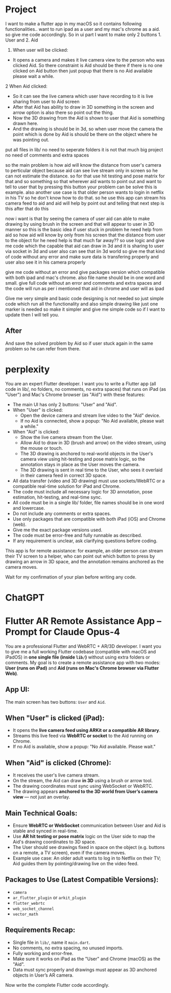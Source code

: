 # Project
I want to make a flutter app in my macOS so it contains following functionalities..
want to run ipad as a user and my mac's chrome as a aid. so give me code accordingly.
So in ui part I want to make only 2 buttons 1. User and 2. Aid 
1. When user will be clicked:
- It opens a camera and makes it live camera view to the person who was clicked Aid. So there constraint is Aid should be there if there is no one clicked on Aid button then just popup that there is no Aid available please wait a while.

2 When Aid clicked: 
- So it can see the live camera which user have recording to it is live sharing from user to Aid screen 
- After that Aid has ability to draw in 3D something in the screen and arrow option is also there so point out the thing.
- Now the 3D drawing from the Aid is shown to user that Aid is something drawn here.
- And the drawing is should be in 3d, so when user move the camera the point which is done by Aid is should be there on the object where he was pointing out.

put all files in lib/ no need to seperate folders it is not that much big project no need of comments and extra spaces

so the main problem is how aid will know the distance from user's camera to perticular object because aid can see live stream only in screen so he can not estimate the distance. so for that use hit testing and pose matrix for that and so something so that wherever aid wants to point out and want to tell to user that by pressing this button your problem can be solve this is example. also another use case is that older person wants to login in netflix in his TV so he don't know how to do that. so he use this app can stream his camera feed to aid and aid will help by point out and telling that next step is this after that do this

now i want is that by seeing the camera of user aid can able to make drawing by using brush in the screen and that will appear to user in 3D manner so this is the basic idea if user stuck in problem he need help from aid so how aid will know by only from his screen that the distance from user to the object for he need help is that much far away?? so use logic and give me code which the capable that aid can draw in 3d and it is sharing to user via socket in 3d and user also can see that iin 3d world so give me that kind of code without any error and make sure data is transfering properly and user also see it in his camera properly

give me code without an error and give packages version which compatible with both ipad and mac's chrome. also file name should be in one word and small. give full code without an error and comments and extra spaces and the code will run as per i mentioned that aid in chrome and user will as ipad




Give me very simple and basic code designing is not needed so just simple code which run all the functionality and also simple drawing like just one marker is needed so make it simpler and give me simple code so if I want to update then I will tell you.


## After 
And save the solved problem by Aid so if user stuck again in the same problem so he can refer from there.








# perplexity
You are an expert Flutter developer. I want you to write a Flutter app (all code in lib/, no folders, no comments, no extra spaces) that runs on iPad (as "User") and Mac's Chrome browser (as "Aid") with these features:

- The main UI has only 2 buttons: "User" and "Aid".
- When "User" is clicked:
    - Open the device camera and stream live video to the "Aid" device.
    - If no Aid is connected, show a popup: "No Aid available, please wait a while."
- When "Aid" is clicked:
    - Show the live camera stream from the User.
    - Allow Aid to draw in 3D (brush and arrow) on the video stream, using the mouse or touch.
    - The 3D drawing is anchored to real-world objects in the User's camera view using hit-testing and pose matrix logic, so the annotation stays in place as the User moves the camera.
    - The 3D drawing is sent in real time to the User, who sees it overlaid in their camera feed in correct 3D space.
- All data transfer (video and 3D drawing) must use sockets/WebRTC or a compatible real-time solution for iPad and Chrome.
- The code must include all necessary logic for 3D annotation, pose estimation, hit-testing, and real-time sync.
- All code must be in a single lib/ folder, file names should be in one word and lowercase.
- Do not include any comments or extra spaces.
- Use only packages that are compatible with both iPad (iOS) and Chrome (web).
- Give me the exact package versions used.
- The code must be error-free and fully runnable as described.
- If any requirement is unclear, ask clarifying questions before coding.

This app is for remote assistance: for example, an older person can stream their TV screen to a helper, who can point out which button to press by drawing an arrow in 3D space, and the annotation remains anchored as the camera moves.

Wait for my confirmation of your plan before writing any code.






# ChatGPT

# Flutter AR Remote Assistance App – Prompt for Claude Opus-4

You are a professional Flutter and WebRTC + AR/3D developer. I want you to give me a full working Flutter codebase (compatible with macOS and iPadOS) in **one single file (inside `lib/`)** without using extra folders or comments. My goal is to create a remote assistance app with two modes: **User (runs on iPad)** and **Aid (runs on Mac's Chrome browser via Flutter Web)**.

## App UI:
The main screen has two buttons: `User` and `Aid`.

## When "User" is clicked (iPad):
- It opens the **live camera feed using ARKit or a compatible AR library**.
- Streams this live feed via **WebRTC or socket** to the Aid running on Chrome.
- If no Aid is available, show a popup: "No Aid available. Please wait."

## When "Aid" is clicked (Chrome):
- It receives the user's live camera stream.
- On the stream, the Aid can draw **in 3D** using a brush or arrow tool.
- The drawing coordinates must sync using WebSocket or WebRTC.
- The drawing appears **anchored to the 3D world from User’s camera view** — not just an overlay.

## Main Technical Goals:
- Ensure **WebRTC or WebSocket** communication between User and Aid is stable and synced in real-time.
- Use **AR hit testing or pose matrix** logic on the User side to map the Aid's drawing coordinates to 3D space.
- The User should see drawings fixed in space on the object (e.g. buttons on a remote, a TV screen), even if the camera moves.
- Example use case: An older adult wants to log in to Netflix on their TV; Aid guides them by pointing/drawing live on the video feed.

## Packages to Use (Latest Compatible Versions):
- `camera`
- `ar_flutter_plugin` or `arkit_plugin`
- `flutter_webrtc`
- `web_socket_channel`
- `vector_math`

## Requirements Recap:
- Single file in `lib/`, name it `main.dart`.
- No comments, no extra spacing, no unused imports.
- Fully working and error-free.
- Make sure it works on iPad as the "User" and Chrome (macOS) as the "Aid".
- Data must sync properly and drawings must appear as 3D anchored objects in User’s AR camera.

Now write the complete Flutter code accordingly.
